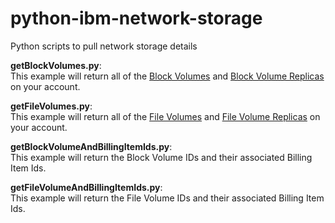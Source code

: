 # python-ibm-network-storage
Python scripts to pull network storage details

**getBlockVolumes.py**:  
This example will return all of the [Block Volumes](https://cloud.ibm.com/docs/infrastructure/BlockStorage?topic=BlockStorage-About#getting-started-with-block-storage) and [Block Volume Replicas](https://cloud.ibm.com/docs/infrastructure/BlockStorage?topic=BlockStorage-replication) on your account.

**getFileVolumes.py**:  
This example will return all of the [File Volumes](https://cloud.ibm.com/docs/infrastructure/FileStorage?topic=FileStorage-about#getting-started-with-file-storage) and [File Volume Replicas](https://cloud.ibm.com/docs/infrastructure/FileStorage?topic=FileStorage-replication) on your account.

**getBlockVolumeAndBillingItemIds.py**:  
This example will return the Block Volume IDs and their associated Billing Item Ids.

**getFileVolumeAndBillingItemIds.py**:  
This example will return the File Volume IDs and their associated Billing Item Ids.